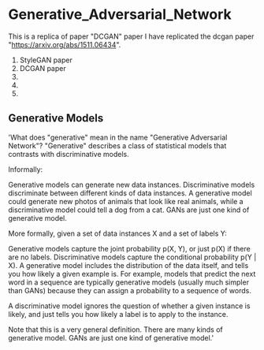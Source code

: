 # Generative_Adversarial_Network
This is a replica of paper "DCGAN" paper
I have replicated the dcgan paper "https://arxiv.org/abs/1511.06434".

1) StyleGAN paper 
2) DCGAN paper
3)
4)
5)


## Generative Models
'What does "generative" mean in the name "Generative Adversarial Network"? "Generative" describes a class of statistical models that contrasts with discriminative models.

Informally:

Generative models can generate new data instances.
Discriminative models discriminate between different kinds of data instances.
A generative model could generate new photos of animals that look like real animals, while a discriminative model could tell a dog from a cat. GANs are just one kind of generative model.

More formally, given a set of data instances X and a set of labels Y:

Generative models capture the joint probability p(X, Y), or just p(X) if there are no labels.
Discriminative models capture the conditional probability p(Y | X).
A generative model includes the distribution of the data itself, and tells you how likely a given example is. For example, models that predict the next word in a sequence are typically generative models (usually much simpler than GANs) because they can assign a probability to a sequence of words.

A discriminative model ignores the question of whether a given instance is likely, and just tells you how likely a label is to apply to the instance.

Note that this is a very general definition. There are many kinds of generative model. GANs are just one kind of generative model.'
